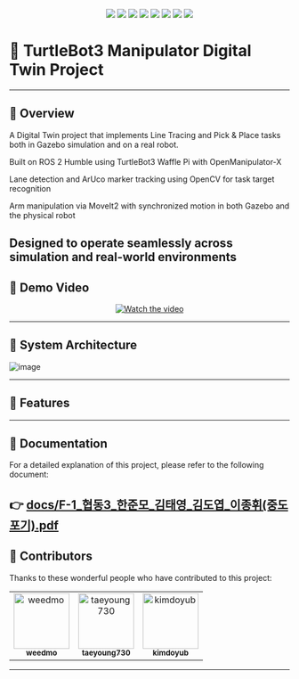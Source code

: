 <p align="center">
  <img src="https://img.shields.io/badge/ROS2-Humble-blue?logo=ros" />
  <img src="https://img.shields.io/badge/TurtleBot3+Manipulator-robot-brightgreen?logo=raspberrypi" />
  <img src="https://img.shields.io/badge/Python-language-yellow?logo=python" />
  <img src="https://img.shields.io/badge/C++-language-00599C?logo=c%2B%2B" />
  <img src="https://img.shields.io/badge/OpenCV-computer%20vision-red?logo=opencv" />
  <img src="https://img.shields.io/badge/MoveIt2-motion%20planning-blueviolet?logo=moveit" />
  <img src="https://img.shields.io/badge/Gazebo-digital%20twin-lightgrey?logo=gazebo" />
  <img src="https://img.shields.io/badge/License-Apache%202.0-blue.svg?logo=apache" />
</p>

# 🤖 TurtleBot3 Manipulator Digital Twin Project 

---

## 📌 Overview
A Digital Twin project that implements Line Tracing and Pick & Place tasks both in Gazebo simulation and on a real robot.

Built on ROS 2 Humble using TurtleBot3 Waffle Pi with OpenManipulator-X

Lane detection and ArUco marker tracking using OpenCV for task target recognition

Arm manipulation via MoveIt2 with synchronized motion in both Gazebo and the physical robot

Designed to operate seamlessly across simulation and real-world environments
---

## 🎥 Demo Video
<p align="center">
  <a href="https://youtu.be/NclsziqyBPk">
    <img src="https://img.youtube.com/vi/NclsziqyBPk/0.jpg" alt="Watch the video"/>
  </a>
</p>

---

## 🔁 System Architecture
![image](https://github.com/user-attachments/assets/a3302257-6ba5-4bcd-aeef-815c711b3994)

---


## 🔧 Features


---

## 📄 Documentation
For a detailed explanation of this project, please refer to the following document:

👉 [docs/F-1_협동3_한준모_김태영_김도엽_이종휘(중도포기).pdf](docs/F-1_협동3_한준모_김태영_김도엽_이종휘(중도포기).pdf)
---
## 👥 Contributors
Thanks to these wonderful people who have contributed to this project:
<table>
  <tr>
    <td align="center">
      <a href="https://github.com/weedmo">
        <img src="https://github.com/weedmo.png" width="100px;" alt="weedmo"/><br />
        <sub><b>weedmo</b></sub>
      </a>
    </td>
    <td align="center">
      <a href="https://github.com/taeyoung730">
        <img src="https://github.com/taeyoung730.png" width="100px;" alt="taeyoung730"/><br />
        <sub><b>taeyoung730</b></sub>
      </a>
    </td>
    <td align="center">
      <a href="https://github.com/kimdoyub">
        <img src="https://github.com/kimdoyub.png" width="100px;" alt="kimdoyub"/><br />
        <sub><b>kimdoyub</b></sub>
      </a>
    </td>
  </tr>
</table>

---
